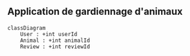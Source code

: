 ## Application de gardiennage d'animaux 

```mermaid
classDiagram
	User : +int userId
	Animal : +int animalId
	Review : +int reviewId
```
